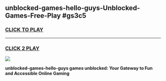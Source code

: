 
## unblocked-games-hello-guys-Unblocked-Games-Free-Play #gs3c5
<h3>
<a href="https://us.freeplayer.one?title=unblocked-games-hello-guys&ref=9M">CLICK TO PLAY</a></h3>
<hr>

<h3>
<a href="https://us.freeplayer.one?title=unblocked-games-hello-guys&ref=9M">CLICK 2 PLAY</a>
  
</h3>

<a href="https://us.freeplayer.one?title=unblocked-games-hello-guys&ref=9M"><img src="https://clearcache.store/games.png"></a>


**unblocked-games-hello-guys games unblocked: Your Gateway to Fun and Accessible Online Gaming**
